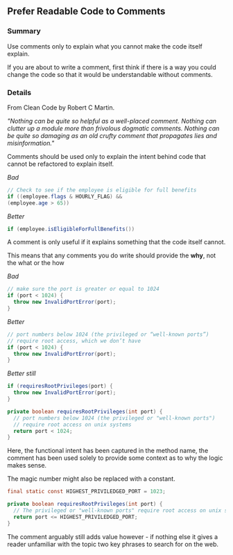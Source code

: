 ## Prefer Readable Code to Comments

### Summary

Use comments only to explain what you cannot make the code itself explain. 

If you are about to write a comment, first think if there is a way you could change the code so that it would be understandable without comments.

### Details

From Clean Code by Robert C Martin.

*"Nothing can be quite so helpful as a well-placed comment. Nothing can clutter up a module more than frivolous dogmatic comments. Nothing can be quite so damaging as an old crufty comment that propagates lies and misinformation."*

Comments should be used only to explain the intent behind code that cannot be refactored to explain itself. 

*Bad*

```java
// Check to see if the employee is eligible for full benefits
if ((employee.flags & HOURLY_FLAG) &&
(employee.age > 65))
```

*Better*

```java
if (employee.isEligibleForFullBenefits())
```

A comment is only useful if it explains something that the code itself cannot.

This means that any comments you do write should provide the **why**, not the what or the how

*Bad*

```java
// make sure the port is greater or equal to 1024
if (port < 1024) {
  throw new InvalidPortError(port);
}
```
    
*Better*

```java
// port numbers below 1024 (the privileged or “well-known ports”)
// require root access, which we don’t have
if (port < 1024) {
  throw new InvalidPortError(port);
}
```

*Better still*

```java
if (requiresRootPrivileges(port) {
  throw new InvalidPortError(port);
}

private boolean requiresRootPrivileges(int port) {
  // port numbers below 1024 (the privileged or "well-known ports") 
  // require root access on unix systems
  return port < 1024; 
}
```

Here, the functional intent has been captured in the method name, the comment has been used solely to provide some context as to why the logic makes sense.

The magic number might also be replaced with a constant. 

```java
final static const HIGHEST_PRIVILEDGED_PORT = 1023; 

private boolean requiresRootPrivileges(int port) {
  // The privileged or "well-known ports" require root access on unix systems
  return port <= HIGHEST_PRIVILEDGED_PORT; 
}
```

The comment arguably still adds value however - if nothing else it gives a reader unfamiliar with the topic two key phrases to search for on the web. 
